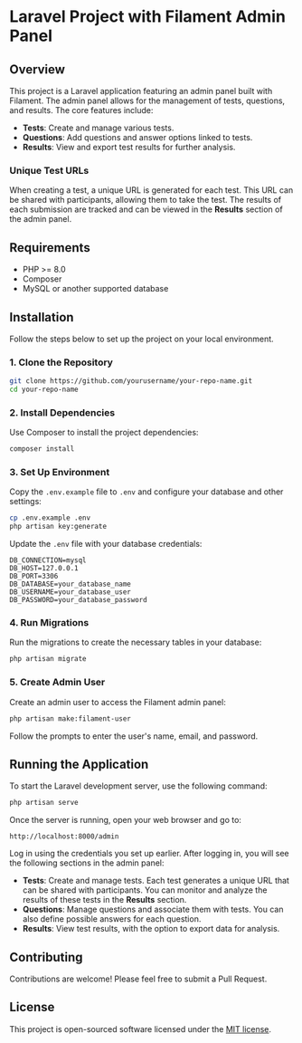# Laravel Project with Filament Admin Panel

## Overview

This project is a Laravel application featuring an admin panel built with Filament. The admin panel allows for the management of tests, questions, and results. The core features include:

- **Tests**: Create and manage various tests.
- **Questions**: Add questions and answer options linked to tests.
- **Results**: View and export test results for further analysis.

### Unique Test URLs

When creating a test, a unique URL is generated for each test. This URL can be shared with participants, allowing them to take the test. The results of each submission are tracked and can be viewed in the **Results** section of the admin panel.

## Requirements

- PHP >= 8.0
- Composer
- MySQL or another supported database

## Installation

Follow the steps below to set up the project on your local environment.

### 1. Clone the Repository

```bash
git clone https://github.com/yourusername/your-repo-name.git
cd your-repo-name
```

### 2. Install Dependencies

Use Composer to install the project dependencies:

```bash
composer install
```

### 3. Set Up Environment

Copy the `.env.example` file to `.env` and configure your database and other settings:

```bash
cp .env.example .env
php artisan key:generate
```

Update the `.env` file with your database credentials:

```
DB_CONNECTION=mysql
DB_HOST=127.0.0.1
DB_PORT=3306
DB_DATABASE=your_database_name
DB_USERNAME=your_database_user
DB_PASSWORD=your_database_password
```

### 4. Run Migrations

Run the migrations to create the necessary tables in your database:

```bash
php artisan migrate
```

### 5. Create Admin User

Create an admin user to access the Filament admin panel:

```bash
php artisan make:filament-user
```

Follow the prompts to enter the user's name, email, and password.

## Running the Application

To start the Laravel development server, use the following command:

```bash
php artisan serve
```

Once the server is running, open your web browser and go to:

```
http://localhost:8000/admin
```

Log in using the credentials you set up earlier. After logging in, you will see the following sections in the admin panel:

- **Tests**: Create and manage tests. Each test generates a unique URL that can be shared with participants. You can monitor and analyze the results of these tests in the **Results** section.
- **Questions**: Manage questions and associate them with tests. You can also define possible answers for each question.
- **Results**: View test results, with the option to export data for analysis.

## Contributing

Contributions are welcome! Please feel free to submit a Pull Request.

## License

This project is open-sourced software licensed under the [MIT license](LICENSE).
